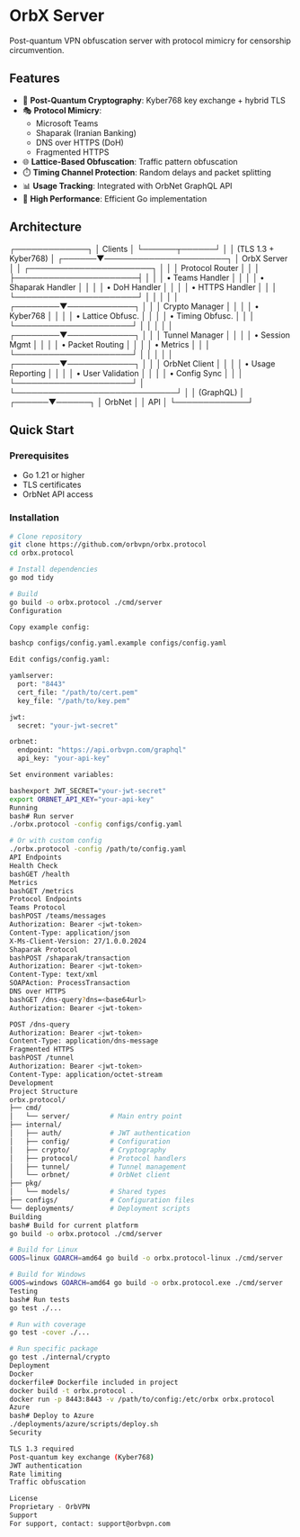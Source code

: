 # OrbX Server

Post-quantum VPN obfuscation server with protocol mimicry for censorship circumvention.

## Features

- 🔐 **Post-Quantum Cryptography**: Kyber768 key exchange + hybrid TLS
- 🎭 **Protocol Mimicry**:
  - Microsoft Teams
  - Shaparak (Iranian Banking)
  - DNS over HTTPS (DoH)
  - Fragmented HTTPS
- 🌐 **Lattice-Based Obfuscation**: Traffic pattern obfuscation
- ⏱️ **Timing Channel Protection**: Random delays and packet splitting
- 📊 **Usage Tracking**: Integrated with OrbNet GraphQL API
- 🚀 **High Performance**: Efficient Go implementation

## Architecture

┌─────────────┐
│ Clients │
└──────┬──────┘
│
│ (TLS 1.3 + Kyber768)
│
┌──────▼──────────────────────┐
│ OrbX Server │
│ ┌──────────────────────┐ │
│ │ Protocol Router │ │
│ ├──────────────────────┤ │
│ │ • Teams Handler │ │
│ │ • Shaparak Handler │ │
│ │ • DoH Handler │ │
│ │ • HTTPS Handler │ │
│ └──────────────────────┘ │
│ │ │
│ ┌────────▼────────────┐ │
│ │ Crypto Manager │ │
│ │ • Kyber768 │ │
│ │ • Lattice Obfusc. │ │
│ │ • Timing Obfusc. │ │
│ └─────────────────────┘ │
│ │ │
│ ┌────────▼────────────┐ │
│ │ Tunnel Manager │ │
│ │ • Session Mgmt │ │
│ │ • Packet Routing │ │
│ │ • Metrics │ │
│ └─────────────────────┘ │
│ │ │
│ ┌────────▼────────────┐ │
│ │ OrbNet Client │ │
│ │ • Usage Reporting │ │
│ │ • User Validation │ │
│ │ • Config Sync │ │
│ └─────────────────────┘ │
└─────────────────────────────┘
│
│ (GraphQL)
│
┌──────▼──────┐
│ OrbNet │
│ API │
└─────────────┘

## Quick Start

### Prerequisites

- Go 1.21 or higher
- TLS certificates
- OrbNet API access

### Installation

```bash
# Clone repository
git clone https://github.com/orbvpn/orbx.protocol
cd orbx.protocol

# Install dependencies
go mod tidy

# Build
go build -o orbx.protocol ./cmd/server
Configuration

Copy example config:

bashcp configs/config.yaml.example configs/config.yaml

Edit configs/config.yaml:

yamlserver:
  port: "8443"
  cert_file: "/path/to/cert.pem"
  key_file: "/path/to/key.pem"

jwt:
  secret: "your-jwt-secret"

orbnet:
  endpoint: "https://api.orbvpn.com/graphql"
  api_key: "your-api-key"

Set environment variables:

bashexport JWT_SECRET="your-jwt-secret"
export ORBNET_API_KEY="your-api-key"
Running
bash# Run server
./orbx.protocol -config configs/config.yaml

# Or with custom config
./orbx.protocol -config /path/to/config.yaml
API Endpoints
Health Check
bashGET /health
Metrics
bashGET /metrics
Protocol Endpoints
Teams Protocol
bashPOST /teams/messages
Authorization: Bearer <jwt-token>
Content-Type: application/json
X-Ms-Client-Version: 27/1.0.0.2024
Shaparak Protocol
bashPOST /shaparak/transaction
Authorization: Bearer <jwt-token>
Content-Type: text/xml
SOAPAction: ProcessTransaction
DNS over HTTPS
bashGET /dns-query?dns=<base64url>
Authorization: Bearer <jwt-token>

POST /dns-query
Authorization: Bearer <jwt-token>
Content-Type: application/dns-message
Fragmented HTTPS
bashPOST /tunnel
Authorization: Bearer <jwt-token>
Content-Type: application/octet-stream
Development
Project Structure
orbx.protocol/
├── cmd/
│   └── server/          # Main entry point
├── internal/
│   ├── auth/            # JWT authentication
│   ├── config/          # Configuration
│   ├── crypto/          # Cryptography
│   ├── protocol/        # Protocol handlers
│   ├── tunnel/          # Tunnel management
│   └── orbnet/          # OrbNet client
├── pkg/
│   └── models/          # Shared types
├── configs/             # Configuration files
└── deployments/         # Deployment scripts
Building
bash# Build for current platform
go build -o orbx.protocol ./cmd/server

# Build for Linux
GOOS=linux GOARCH=amd64 go build -o orbx.protocol-linux ./cmd/server

# Build for Windows
GOOS=windows GOARCH=amd64 go build -o orbx.protocol.exe ./cmd/server
Testing
bash# Run tests
go test ./...

# Run with coverage
go test -cover ./...

# Run specific package
go test ./internal/crypto
Deployment
Docker
dockerfile# Dockerfile included in project
docker build -t orbx.protocol .
docker run -p 8443:8443 -v /path/to/config:/etc/orbx orbx.protocol
Azure
bash# Deploy to Azure
./deployments/azure/scripts/deploy.sh
Security

TLS 1.3 required
Post-quantum key exchange (Kyber768)
JWT authentication
Rate limiting
Traffic obfuscation

License
Proprietary - OrbVPN
Support
For support, contact: support@orbvpn.com
```
